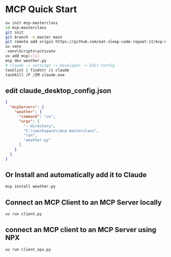# MCP Quick Start

```bash
uv init mcp-masterclass
cd mcp-masterclass
git init
git branch -m master main
git remote add origin https://github.com/eat-sleep-code-repeat-it/mcp-masterclass.git
uv venv
.venv\Scripts\activate
uv add mcp[cli]
mcp dev weather.py
# claude -> settings -> Developer -> Edit Config
tasklist | findstr /i claude
taskkill /F /IM claude.exe
```

## edit claude_desktop_config.json
```json
{
  "mcpServers": {
    "weather": {
      "command": "uv",
      "args": [
        "--directory",
        "C:\\workspace\\mcp-masterclass",
        "run",
        "weather.py"          
      ]
    }
  }
}
```

## Or Install and automatically add it to Claude
```bash
mcp install weather.py
```
## Connect an MCP Client to an MCP Server locally

```bash
uv run client.py
```
## connect an MCP client to an MCP Server using NPX
```bash
uv run client_npx.py
```


